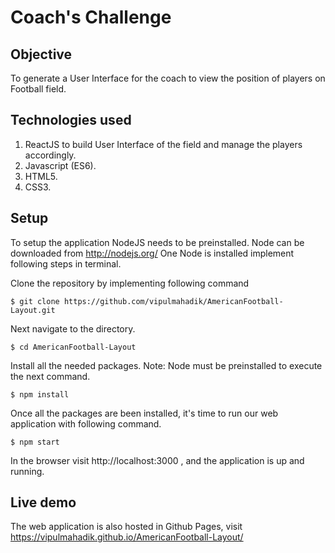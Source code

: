 # Coach's Challenge

## Objective
To generate a User Interface for the coach to view the position of players on Football field.

## Technologies used
1. ReactJS to build User Interface of the field and manage the players accordingly.
2. Javascript (ES6).
3. HTML5.
4. CSS3.

## Setup
To setup the application NodeJS needs to be preinstalled.
Node can be downloaded from http://nodejs.org/
One Node is installed implement following steps in terminal.

Clone the repository by implementing following command

    $ git clone https://github.com/vipulmahadik/AmericanFootball-Layout.git


Next navigate to the directory.

    $ cd AmericanFootball-Layout

Install all the needed packages.
Note: Node must be preinstalled to execute the next command.

    $ npm install
Once all the packages are been installed, it's time to run our web application with following command.

    $ npm start


In the browser visit http://localhost:3000 , and the application is up and running.

## Live demo
The web application is also hosted in Github Pages, visit https://vipulmahadik.github.io/AmericanFootball-Layout/


